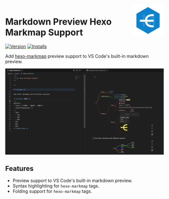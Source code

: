 <img src="https://raw.githubusercontent.com/markmap-universe/logo/master/hexo-markmap-logo.png" alt="Hexo logo" width="100" height="100" align="right" />

# Markdown Preview Hexo Markmap Support

[![Version](https://img.shields.io/visual-studio-marketplace/v/maxchang3.vscode-hexo-markmap)](https://marketplace.visualstudio.com/items?itemName=maxchang3.vscode-hexo-markmap) [![Installs](https://img.shields.io/visual-studio-marketplace/i/maxchang3.vscode-hexo-markmap)](https://marketplace.visualstudio.com/items?itemName=maxchang3.vscode-hexo-markmap)

Add [hexo-markmap](https://github.com/maxchang3/hexo-markmap/) preview support to VS Code's built-in markdown preview.

![](res/preview.png)

## Features

- Preview support to VS Code's built-in markdown preview.
- Syntax highlighting for `hexo-markmap` tags.
- Folding support for `hexo-markmap` tags.

